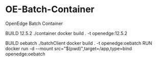 # OE-Batch-Container
OpenEdge Batch Container

BUILD 12.5.2
./container
docker build . -t openedge:12.5.2

BUILD oebatch
./batchClient
docker build . -t openedge:oebatch
RUN
docker run -d --mount src="$(pwd)",target=/app,type=bind openedge:oebatch